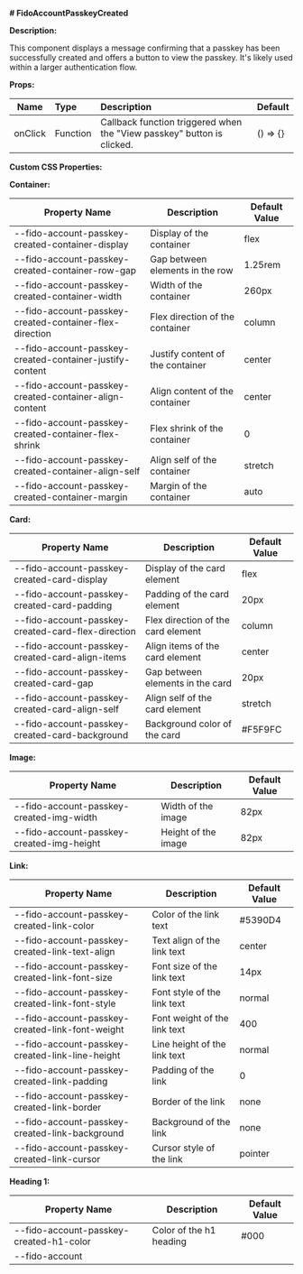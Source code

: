 **# FidoAccountPasskeyCreated**

**Description:**

This component displays a message confirming that a passkey has been successfully created and offers a button to view the passkey. It's likely used within a larger authentication flow.

**Props:**

| Name | Type | Description | Default |
|------|:-----|:------------|:--------|
| onClick | Function | Callback function triggered when the "View passkey" button is clicked. | () => {} |

**Custom CSS Properties:**

**Container:**

| Property Name | Description | Default Value |
|----------------|-------------|---------------|
|--fido-account-passkey-created-container-display | Display of the container | flex |
|--fido-account-passkey-created-container-row-gap | Gap between elements in the row | 1.25rem |
|--fido-account-passkey-created-container-width | Width of the container | 260px |
|--fido-account-passkey-created-container-flex-direction | Flex direction of the container | column |
|--fido-account-passkey-created-container-justify-content | Justify content of the container | center |
|--fido-account-passkey-created-container-align-content | Align content of the container | center |
|--fido-account-passkey-created-container-flex-shrink | Flex shrink of the container | 0 |
|--fido-account-passkey-created-container-align-self | Align self of the container | stretch |
|--fido-account-passkey-created-container-margin | Margin of the container | auto |

**Card:**

| Property Name | Description | Default Value |
|----------------|-------------|---------------|
|--fido-account-passkey-created-card-display | Display of the card element | flex |
|--fido-account-passkey-created-card-padding | Padding of the card element | 20px |
|--fido-account-passkey-created-card-flex-direction | Flex direction of the card element | column |
|--fido-account-passkey-created-card-align-items | Align items of the card element | center |
|--fido-account-passkey-created-card-gap | Gap between elements in the card | 20px |
|--fido-account-passkey-created-card-align-self | Align self of the card element | stretch |
|--fido-account-passkey-created-card-background | Background color of the card | #F5F9FC |

**Image:**

| Property Name | Description | Default Value |
|----------------|-------------|---------------|
|--fido-account-passkey-created-img-width | Width of the image | 82px |
|--fido-account-passkey-created-img-height | Height of the image | 82px |

**Link:**

| Property Name | Description | Default Value |
|----------------|-------------|---------------|
|--fido-account-passkey-created-link-color | Color of the link text | #5390D4 |
|--fido-account-passkey-created-link-text-align | Text align of the link text | center |
|--fido-account-passkey-created-link-font-size | Font size of the link text | 14px |
|--fido-account-passkey-created-link-font-style | Font style of the link text | normal |
|--fido-account-passkey-created-link-font-weight | Font weight of the link text | 400 |
|--fido-account-passkey-created-link-line-height | Line height of the link text | normal |
|--fido-account-passkey-created-link-padding | Padding of the link | 0 |
|--fido-account-passkey-created-link-border | Border of the link | none |
|--fido-account-passkey-created-link-background | Background of the link | none |
|--fido-account-passkey-created-link-cursor | Cursor style of the link | pointer |

**Heading 1:**

| Property Name | Description | Default Value |
|----------------|-------------|---------------|
|--fido-account-passkey-created-h1-color | Color of the h1 heading | #000 |
|--fido-account
